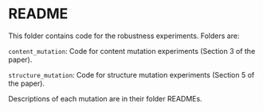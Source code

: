 # README

This folder contains code for the robustness experiments. Folders are:

`content_mutation`: Code for content mutation experiments (Section 3 of the paper). 

`structure_mutation`: Code for structure mutation experiments (Section 5 of the paper). 

Descriptions of each mutation are in their folder READMEs.